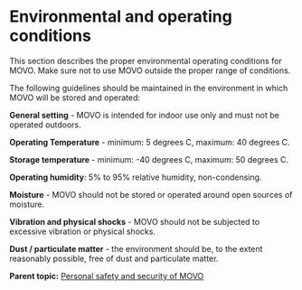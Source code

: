 # Environmental and operating conditions

This section describes the proper environmental operating conditions for MOVO. Make sure not to use MOVO outside the proper range of conditions.

The following guidelines should be maintained in the environment in which MOVO will be stored and operated:

**General setting** - MOVO is intended for indoor use only and must not be operated outdoors.

**Operating Temperature** - minimum: 5 degrees C, maximum: 40 degrees C.

**Storage temperature** - minimum: -40 degrees C, maximum: 50 degrees C.

**Operating humidity**: 5% to 95% relative humidity, non-condensing.

**Moisture** - MOVO should not be stored or operated around open sources of moisture.

**Vibration and physical shocks** - MOVO should not be subjected to excessive vibration or physical shocks.

**Dust / particulate matter** - the environment should be, to the extent reasonably possible, free of dust and particulate matter.

**Parent topic:** [Personal safety and security of MOVO](../Concepts/c_movo_safety.md)

